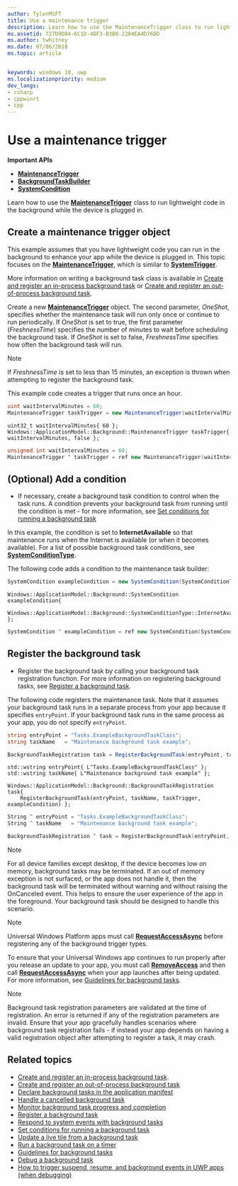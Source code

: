 ```yaml
---
author: TylerMSFT
title: Use a maintenance trigger
description: Learn how to use the MaintenanceTrigger class to run lightweight code in the background while the device is plugged in.
ms.assetid: 727D9D84-6C1D-4DF3-B3B0-2204EA4D76DD
ms.author: twhitney
ms.date: 07/06/2018
ms.topic: article


keywords: windows 10, uwp
ms.localizationpriority: medium
dev_langs:
- csharp
- cppwinrt
- cpp
---
```


# Use a maintenance trigger

**Important APIs**

- [**MaintenanceTrigger**](https://msdn.microsoft.com/library/windows/apps/hh700517)
- [**BackgroundTaskBuilder**](https://msdn.microsoft.com/library/windows/apps/br224768)
- [**SystemCondition**](https://msdn.microsoft.com/library/windows/apps/br224834)

Learn how to use the [**MaintenanceTrigger**](https://msdn.microsoft.com/library/windows/apps/hh700517) class to run lightweight code in the background while the device is plugged in.

## Create a maintenance trigger object

This example assumes that you have lightweight code you can run in the background to enhance your app while the device is plugged in. This topic focuses on the [**MaintenanceTrigger**](https://msdn.microsoft.com/library/windows/apps/hh700517), which is similar to [**SystemTrigger**](https://msdn.microsoft.com/library/windows/apps/br224839).

More information on writing a background task class is available in [Create and register an in-process background task](create-and-register-an-inproc-background-task.md) or [Create and register an out-of-process background task](create-and-register-a-background-task.md).

Create a new [**MaintenanceTrigger**](https://msdn.microsoft.com/library/windows/apps/br224843) object. The second parameter, *OneShot*, specifies whether the maintenance task will run only once or continue to run periodically. If *OneShot* is set to true, the first parameter (*FreshnessTime*) specifies the number of minutes to wait before scheduling the background task. If *OneShot* is set to false, *FreshnessTime* specifies how often the background task will run.

> [!NOTE]
> If *FreshnessTime* is set to less than 15 minutes, an exception is thrown when attempting to register the background task.

This example code creates a trigger that runs once an hour.

```csharp
uint waitIntervalMinutes = 60;
MaintenanceTrigger taskTrigger = new MaintenanceTrigger(waitIntervalMinutes, false);
```

```cppwinrt
uint32_t waitIntervalMinutes{ 60 };
Windows::ApplicationModel::Background::MaintenanceTrigger taskTrigger{ waitIntervalMinutes, false };
```

```cpp
unsigned int waitIntervalMinutes = 60;
MaintenanceTrigger ^ taskTrigger = ref new MaintenanceTrigger(waitIntervalMinutes, false);
```

## (Optional) Add a condition

- If necessary, create a background task condition to control when the task runs. A condition prevents your background task from running until the condition is met - for more information, see [Set conditions for running a background task](set-conditions-for-running-a-background-task.md)

In this example, the condition is set to **InternetAvailable** so that maintenance runs when the Internet is available (or when it becomes available). For a list of possible background task conditions, see [**SystemConditionType**](https://msdn.microsoft.com/library/windows/apps/br224835).

The following code adds a condition to the maintenance task builder:

```csharp
SystemCondition exampleCondition = new SystemCondition(SystemConditionType.InternetAvailable);
```

```cppwinrt
Windows::ApplicationModel::Background::SystemCondition exampleCondition{
    Windows::ApplicationModel::Background::SystemConditionType::InternetAvailable };
```

```cpp
SystemCondition ^ exampleCondition = ref new SystemCondition(SystemConditionType::InternetAvailable);
```

## Register the background task

- Register the background task by calling your background task registration function. For more information on registering background tasks, see [Register a background task](register-a-background-task.md).

The following code registers the maintenance task. Note that it assumes your background task runs in a separate process from your app because it specifies `entryPoint`. If your background task runs in the same process as your app, you do not specify `entryPoint`.

```csharp
string entryPoint = "Tasks.ExampleBackgroundTaskClass";
string taskName   = "Maintenance background task example";

BackgroundTaskRegistration task = RegisterBackgroundTask(entryPoint, taskName, taskTrigger, exampleCondition);
```

```cppwinrt
std::wstring entryPoint{ L"Tasks.ExampleBackgroundTaskClass" };
std::wstring taskName{ L"Maintenance background task example" };

Windows::ApplicationModel::Background::BackgroundTaskRegistration task{
    RegisterBackgroundTask(entryPoint, taskName, taskTrigger, exampleCondition) };
```

```cpp
String ^ entryPoint = "Tasks.ExampleBackgroundTaskClass";
String ^ taskName   = "Maintenance background task example";

BackgroundTaskRegistration ^ task = RegisterBackgroundTask(entryPoint, taskName, taskTrigger, exampleCondition);
```

> [!NOTE]
> For all device families except desktop, if the device becomes low on memory, background tasks may be terminated. If an out of memory exception is not surfaced, or the app does not handle it, then the background task will be terminated without warning and without raising the OnCanceled event. This helps to ensure the user experience of the app in the foreground. Your background task should be designed to handle this scenario.

> [!NOTE]
> Universal Windows Platform apps must call [**RequestAccessAsync**](https://msdn.microsoft.com/library/windows/apps/hh700485) before registering any of the background trigger types.

To ensure that your Universal Windows app continues to run properly after you release an update to your app, you must call [**RemoveAccess**](https://msdn.microsoft.com/library/windows/apps/hh700471) and then call [**RequestAccessAsync**](https://msdn.microsoft.com/library/windows/apps/hh700485) when your app launches after being updated. For more information, see [Guidelines for background tasks](guidelines-for-background-tasks.md).

> [!NOTE]
> Background task registration parameters are validated at the time of registration. An error is returned if any of the registration parameters are invalid. Ensure that your app gracefully handles scenarios where background task registration fails - if instead your app depends on having a valid registration object after attempting to register a task, it may crash.

## Related topics

* [Create and register an in-process background task](create-and-register-an-inproc-background-task.md).
* [Create and register an out-of-process background task](create-and-register-a-background-task.md)
* [Declare background tasks in the application manifest](declare-background-tasks-in-the-application-manifest.md)
* [Handle a cancelled background task](handle-a-cancelled-background-task.md)
* [Monitor background task progress and completion](monitor-background-task-progress-and-completion.md)
* [Register a background task](register-a-background-task.md)
* [Respond to system events with background tasks](respond-to-system-events-with-background-tasks.md)
* [Set conditions for running a background task](set-conditions-for-running-a-background-task.md)
* [Update a live tile from a background task](update-a-live-tile-from-a-background-task.md)
* [Run a background task on a timer](run-a-background-task-on-a-timer-.md)
* [Guidelines for background tasks](guidelines-for-background-tasks.md)
* [Debug a background task](debug-a-background-task.md)
* [How to trigger suspend, resume, and background events in UWP apps (when debugging)](http://go.microsoft.com/fwlink/p/?linkid=254345)
